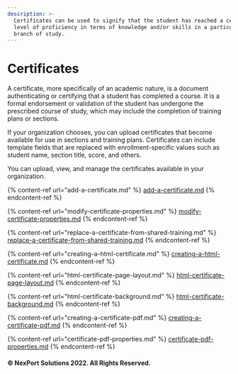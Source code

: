 ```yaml
---
description: >-
  Certificates can be used to signify that the student has reached a certain
  level of proficiency in terms of knowledge and/or skills in a particular
  branch of study.
---
```


# Certificates

A certificate, more specifically of an academic nature, is a document authenticating or certifying that a student has completed a course. It is a formal endorsement or validation of the student has undergone the prescribed course of study, which may include the completion of training plans or sections.

If your organization chooses, you can upload certificates that become available for use in sections and training plans. Certificates can include template fields that are replaced with enrollment-specific values such as student name, section title, score, and others.

You can upload, view, and manage the certificates available in your organization.

{% content-ref url="add-a-certificate.md" %}
[add-a-certificate.md](add-a-certificate.md)
{% endcontent-ref %}

{% content-ref url="modify-certificate-properties.md" %}
[modify-certificate-properties.md](modify-certificate-properties.md)
{% endcontent-ref %}

{% content-ref url="replace-a-certificate-from-shared-training.md" %}
[replace-a-certificate-from-shared-training.md](replace-a-certificate-from-shared-training.md)
{% endcontent-ref %}

{% content-ref url="creating-a-html-certificate.md" %}
[creating-a-html-certificate.md](creating-a-html-certificate.md)
{% endcontent-ref %}

{% content-ref url="html-certificate-page-layout.md" %}
[html-certificate-page-layout.md](html-certificate-page-layout.md)
{% endcontent-ref %}

{% content-ref url="html-certificate-background.md" %}
[html-certificate-background.md](html-certificate-background.md)
{% endcontent-ref %}

{% content-ref url="creating-a-certificate-pdf.md" %}
[creating-a-certificate-pdf.md](creating-a-certificate-pdf.md)
{% endcontent-ref %}

{% content-ref url="certificate-pdf-properties.md" %}
[certificate-pdf-properties.md](certificate-pdf-properties.md)
{% endcontent-ref %}

#### &#x20;© NexPort Solutions 2022. All Rights Reserved.
